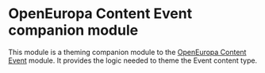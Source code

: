 # OpenEuropa Content Event companion module

This module is a theming companion module to the [OpenEuropa Content Event](https://github.com/openeuropa/oe_content/tree/master/modules/oe_content_event) module. It provides the logic needed to theme the Event content type.
